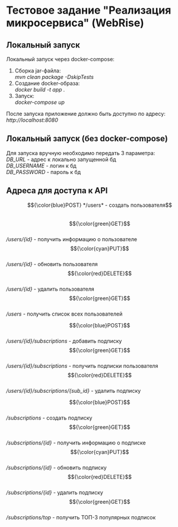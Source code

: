 # Тестовое задание "Реализация микросервиса" (WebRise)

## Локальный запуск
Локальный запуск через docker-compose:
1. Сборка jar-файла: <br/>*mvn clean package -DskipTests*
2. Создание docker-образа: <br/>*docker build -t app .*
3. Запуск: <br/>*docker-compose up*

После запуска приложение должно быть доступно по адресу:<br/>
*http://localhost:8080*<br/>

## Локальный запуск (без docker-compose)
Для запуска вручную необходимо передать 3 параметра: <br/>
*DB_URL* - адрес к локально запущенной бд <br/>
*DB_USERNAME* - логин к бд <br/>
*DB_PASSWORD* - пароль к бд <br/>

## Адреса для доступа к API

$${\color{blue}POST} */users* - создать пользователя$$<br/> 
$${\color{green}GET}$$<br/> */users/{id}* - получить информацию о пользователе <br/>
$${\color{cyan}PUT}$$<br/> */users/{id}* - обновить пользователя <br/>
$${\color{red}DELETE}$$<br/> */users/{id}* - удалить пользователя <br/>
$${\color{green}GET}$$<br/> */users* - получить список всех пользователей <br/>

$${\color{blue}POST}$$<br/> */users/{id}/subscriptions* - добавить подписку <br/>
$${\color{green}GET}$$<br/> */users/{id}/subscriptions* - получить подписки пользователя <br/>
$${\color{red}DELETE}$$<br/> */users/{id}/subscriptions/{sub_id}* - удалить подписку <br/>

$${\color{blue}POST}$$<br/> */subscriptions* - создать подписку <br/>
$${\color{green}GET}$$<br/> */subscriptions/{id}* - получить информацию о подписке <br/>
$${\color{cyan}PUT}$$<br/> */subscriptions/{id}* - обновить подписку <br/>
$${\color{red}DELETE}$$<br/> */subscriptions/{id}* - удалить подписку <br/>
$${\color{green}GET}$$<br/> */subscriptions/top* - получить ТОП-3 популярных подписок <br/>
